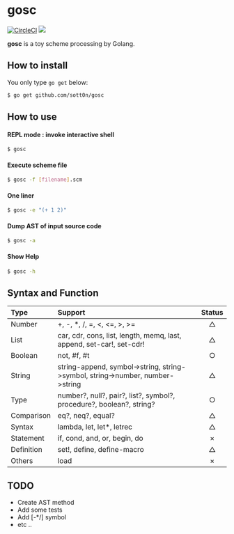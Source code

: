 # gosc
[![CircleCI](https://circleci.com/gh/sott0n/gosc.svg?style=shield)](https://circleci.com/gh/sott0n/gosc)
[![](http://img.shields.io/badge/license-MIT-blue.svg)](./LICENSE)

**gosc** is a toy scheme processing by Golang.

## How to install

You only type `go get` below:  

```bash
$ go get github.com/sott0n/gosc
```

## How to use

#### REPL mode : invoke interactive shell

```bash
$ gosc
```

#### Execute scheme file

```bash
$ gosc -f [filename].scm
```

#### One liner

```bash
$ gosc -e "(+ 1 2)"
```

#### Dump AST of input source code

```bash
$ gosc -a
```

#### Show Help

```bash
$ gosc -h
```

## Syntax and Function

| Type | Support | Status |
|:-|:-|:-:|
| Number | +, -, *, /, =, <, <=, >, >= | △ |
| List | car, cdr, cons, list, length, memq, last, append, set-car!, set-cdr! | △ |
| Boolean | not, #f, #t | ○ |
| String | string-append, symbol->string, string->symbol, string->number, number->string | △ |
| Type | number?, null?, pair?, list?, symbol?, procedure?, boolean?, string? | ○ |
| Comparison | eq?, neq?, equal? | △ |
| Syntax | lambda, let, let*, letrec | △ |
| Statement | if, cond, and, or, begin, do | × |
| Definition | set!, define, define-macro | △ |
| Others | load | × |

## TODO

* Create AST method
* Add some tests
* Add [-*/] symbol
* etc ..